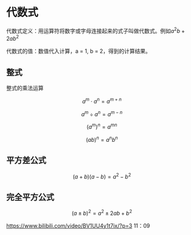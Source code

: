 # 代数式

代数式定义：用运算符将数字或字母连接起来的式子叫做代数式。例如$a^2b + 2ab^2$

代数式的值：数值代入计算，a = 1, b = 2，得到的计算结果。

## 整式

整式的乘法运算

$$ a^m \cdot a^n = a^{m+n} $$

$$ a^m \div a^n = a^{m-n} $$

$$ (a^m)^n = a^{mn} $$

$$ (ab)^n = a^{n}b{^n} $$

## 平方差公式

$$ (a + b)(a - b) = a^2 - b^2 $$

## 完全平方公式

$$ (a \pm b)^2 = a^2 \pm 2ab + b^2 $$

https://www.bilibili.com/video/BV1UU4y1t7ix/?p=3 11：09